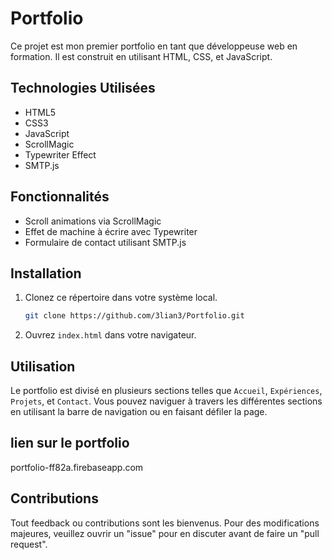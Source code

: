 # Portfolio

Ce projet est mon premier portfolio en tant que développeuse web en formation. Il est construit en utilisant HTML, CSS, et JavaScript.

## Technologies Utilisées

- HTML5
- CSS3
- JavaScript
- ScrollMagic
- Typewriter Effect
- SMTP.js

## Fonctionnalités

- Scroll animations via ScrollMagic
- Effet de machine à écrire avec Typewriter
- Formulaire de contact utilisant SMTP.js

## Installation

1. Clonez ce répertoire dans votre système local.
    ```bash
    git clone https://github.com/3lian3/Portfolio.git
    ```
2. Ouvrez `index.html` dans votre navigateur.

## Utilisation

Le portfolio est divisé en plusieurs sections telles que `Accueil`, `Expériences`, `Projets`, et `Contact`. Vous pouvez naviguer à travers les différentes sections en utilisant la barre de navigation ou en faisant défiler la page.

## lien sur le portfolio

portfolio-ff82a.firebaseapp.com

## Contributions

Tout feedback ou contributions sont les bienvenus. Pour des modifications majeures, veuillez ouvrir un "issue" pour en discuter avant de faire un "pull request".
